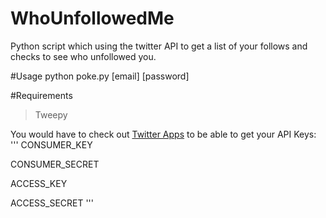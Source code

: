 # WhoUnfollowedMe
Python script which using the twitter API to get a list of your follows and checks to see who unfollowed you.

#Usage
python poke.py [email] [password]

#Requirements 
> Tweepy

You would have to check out [Twitter Apps](https://apps.twitter.com/) to be able to get your API Keys:
'''
CONSUMER_KEY

CONSUMER_SECRET

ACCESS_KEY

ACCESS_SECRET
'''
